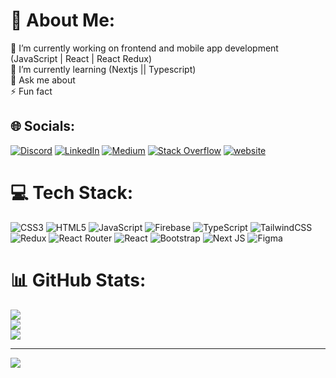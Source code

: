 # 💫 About Me:
🔭 I’m currently working on frontend and mobile app development (JavaScript | React | React Redux)<br>🌱 I’m currently learning (Nextjs || Typescript)<br>💬 Ask me about<br>⚡ Fun fact


## 🌐 Socials:
[![Discord](https://img.shields.io/badge/Discord-%237289DA.svg?logo=discord&logoColor=white)](https://discord.gg/kasimurkmez#4599) [![LinkedIn](https://img.shields.io/badge/LinkedIn-%230077B5.svg?logo=linkedin&logoColor=white)](https://linkedin.com/in/https://www.linkedin.com/in/kas%C4%B1m-%C3%BC-09301665) [![Medium](https://img.shields.io/badge/Medium-12100E?logo=medium&logoColor=white)](https://medium.com/@https://medium.com/@kasimurkmez47) [![Stack Overflow](https://img.shields.io/badge/-Stackoverflow-FE7A16?logo=stack-overflow&logoColor=white)](https://stackoverflow.com/users/https://stackoverflow.com/users/19998038/kas%c4%b0m-urkmez) [![website](https://img.shields.io/badge/gmail-f1f2f6.svg?&style=for-the-badge&logo=gmail&logoColor=red)](mailto:kasimurkmez47@gmail.com)

# 💻 Tech Stack:
![CSS3](https://img.shields.io/badge/css3-%231572B6.svg?style=for-the-badge&logo=css3&logoColor=white) ![HTML5](https://img.shields.io/badge/html5-%23E34F26.svg?style=for-the-badge&logo=html5&logoColor=white) ![JavaScript](https://img.shields.io/badge/javascript-%23323330.svg?style=for-the-badge&logo=javascript&logoColor=%23F7DF1E) ![Firebase](https://img.shields.io/badge/firebase-%23039BE5.svg?style=for-the-badge&logo=firebase) ![TypeScript](https://img.shields.io/badge/typescript-%23007ACC.svg?style=for-the-badge&logo=typescript&logoColor=white) ![TailwindCSS](https://img.shields.io/badge/tailwindcss-%2338B2AC.svg?style=for-the-badge&logo=tailwind-css&logoColor=white) ![Redux](https://img.shields.io/badge/redux-%23593d88.svg?style=for-the-badge&logo=redux&logoColor=white) ![React Router](https://img.shields.io/badge/React_Router-CA4245?style=for-the-badge&logo=react-router&logoColor=white) ![React](https://img.shields.io/badge/react-%2320232a.svg?style=for-the-badge&logo=react&logoColor=%2361DAFB) ![Bootstrap](https://img.shields.io/badge/bootstrap-%23563D7C.svg?style=for-the-badge&logo=bootstrap&logoColor=white) ![Next JS](https://img.shields.io/badge/Next-black?style=for-the-badge&logo=next.js&logoColor=white) 	![Figma](https://img.shields.io/badge/figma-%23F24E1E.svg?style=for-the-badge&logo=figma&logoColor=white)
# 📊 GitHub Stats:
![](https://github-readme-stats.vercel.app/api?username=kasimurkmez&theme=react&hide_border=true&include_all_commits=false&count_private=true)<br/>
![](https://github-readme-streak-stats.herokuapp.com/?user=kasimurkmez&theme=react&hide_border=true)<br/>
![](https://github-readme-stats.vercel.app/api/top-langs/?username=kasimurkmez&theme=react&hide_border=true&include_all_commits=false&count_private=true&layout=compact)

---
[![](https://visitcount.itsvg.in/api?id=kasimurkmez&icon=1&color=8)](https://visitcount.itsvg.in)

<!-- Proudly created with GPRM ( https://gprm.itsvg.in ) -->
